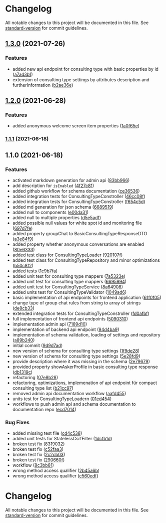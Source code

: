 # Changelog

All notable changes to this project will be documented in this file. See [standard-version](https://github.com/conventional-changelog/standard-version) for commit guidelines.

## [1.3.0](https://github.com/CaritasDeutschland/caritas-onlineBeratung-consultingTypeService/compare/v1.2.0...v1.3.0) (2021-07-26)


### Features

* added new api endpoint for consulting type with basic properties by id ([a7ad3b1](https://github.com/CaritasDeutschland/caritas-onlineBeratung-consultingTypeService/commit/a7ad3b14e2a1f33e36e53e9bccb3950b6833d783))
* extension of consulting type settings by attributes description and furtherInformation ([b2ae36e](https://github.com/CaritasDeutschland/caritas-onlineBeratung-consultingTypeService/commit/b2ae36eab3e406c30d2839cf45d0548d3596344c))

## [1.2.0](https://github.com/CaritasDeutschland/caritas-onlineBeratung-consultingTypeService/compare/v1.1.1...v1.2.0) (2021-06-28)


### Features

* added anonymous welcome screen item properties ([1a0f65e](https://github.com/CaritasDeutschland/caritas-onlineBeratung-consultingTypeService/commit/1a0f65e5f6fddfbb95b92cbcfb11cdd95b702124))

### [1.1.1](https://github.com/CaritasDeutschland/caritas-onlineBeratung-consultingTypeService/compare/v1.1.0...v1.1.1) (2021-06-18)

## 1.1.0 (2021-06-18)


### Features

* activated markdown generation for admin api ([83bb966](https://github.com/CaritasDeutschland/caritas-onlineBeratung-consultingTypeService/commit/83bb9665b4d62687a23b91d88bf2109367513391))
* add description for `isEnabled` ([4f27c81](https://github.com/CaritasDeutschland/caritas-onlineBeratung-consultingTypeService/commit/4f27c813033e5994161e917997db552360e7784d))
* added github workflow for schema documentation ([ce36536](https://github.com/CaritasDeutschland/caritas-onlineBeratung-consultingTypeService/commit/ce365362ce02be47f202736f98f099fe9d22f023))
* added integration tests for ConsultingTypeConstroller ([46cc08f](https://github.com/CaritasDeutschland/caritas-onlineBeratung-consultingTypeService/commit/46cc08f71b8d01dcc92cbe8c2c4716f6dbad11d3))
* added integration tests for ConsultingTypeConstroller ([f654c5d](https://github.com/CaritasDeutschland/caritas-onlineBeratung-consultingTypeService/commit/f654c5d72744ef34b9683601fedfab25a94e28c2))
* added md generation for json schema ([6689519](https://github.com/CaritasDeutschland/caritas-onlineBeratung-consultingTypeService/commit/6689519f4f6c1978c6513033be189b5fb2e6584a))
* added null to components ([e00da31](https://github.com/CaritasDeutschland/caritas-onlineBeratung-consultingTypeService/commit/e00da3121634d0c0e487a3ea63464c525a199b96))
* added null to multiple properties ([d5e5adf](https://github.com/CaritasDeutschland/caritas-onlineBeratung-consultingTypeService/commit/d5e5adfc4624c1bbab46835886503b6b3afa5d84))
* added possible null values for white spot id and monitoring file ([697d7fe](https://github.com/CaritasDeutschland/caritas-onlineBeratung-consultingTypeService/commit/697d7fec15070923dd4ec109ee02776ebeccc15a))
* added property groupChat to BasicConsultingTypeResponseDTO ([a3e84f9](https://github.com/CaritasDeutschland/caritas-onlineBeratung-consultingTypeService/commit/a3e84f9d4c7534875141360c237166d5f3dc8bdb))
* added property whether anonymous conversations are enabled ([80e6333](https://github.com/CaritasDeutschland/caritas-onlineBeratung-consultingTypeService/commit/80e633399600317fc2d6d078a80ad204fbc81f35))
* added test class for ConsultingTypeLoader ([920107f](https://github.com/CaritasDeutschland/caritas-onlineBeratung-consultingTypeService/commit/920107fab8d71bd8fcf77e375e31ce0bdb645a89))
* added test class for ConsultingTypeRepository and minor optimizations ([b50c8f2](https://github.com/CaritasDeutschland/caritas-onlineBeratung-consultingTypeService/commit/b50c8f2f37c710686681fc671949c7bbcb21cceb))
* added tests ([1c9b7fa](https://github.com/CaritasDeutschland/caritas-onlineBeratung-consultingTypeService/commit/1c9b7faaaf792b134de23e978f3d7a9fb63db1b4))
* added unit test for consulting type mappers ([7a5323e](https://github.com/CaritasDeutschland/caritas-onlineBeratung-consultingTypeService/commit/7a5323e7bbed8830379c81496e2aac2a6d434cc8))
* added unit test for consulting type mappers ([6695994](https://github.com/CaritasDeutschland/caritas-onlineBeratung-consultingTypeService/commit/669599464af8bfbd2aaec7e4c4ed605ae829ce59))
* added unit test for ConsultingTypeService ([8a64908](https://github.com/CaritasDeutschland/caritas-onlineBeratung-consultingTypeService/commit/8a64908ae6df46312979d3b849ad2fef314308e4))
* added units test for ConsultingTypeValidator ([1049ad6](https://github.com/CaritasDeutschland/caritas-onlineBeratung-consultingTypeService/commit/1049ad6e449e98833c3001865108586cb45cb162))
* basic implementation of api endpoints for frontend application ([61f0f05](https://github.com/CaritasDeutschland/caritas-onlineBeratung-consultingTypeService/commit/61f0f0518b53191ca752b6b6e8db198ca2736ca9))
* change type of group chat rules from string to array of strings ([de8cb33](https://github.com/CaritasDeutschland/caritas-onlineBeratung-consultingTypeService/commit/de8cb338cacffcaa318cadaa4b5523b0e09c1dd2))
* extended integration tests for ConsultingTypeConstroller ([fd0afbf](https://github.com/CaritasDeutschland/caritas-onlineBeratung-consultingTypeService/commit/fd0afbfecacc0864d8b4e89f0ec4d98fb772859e))
* full implementation of frontend api endpoints ([5090310](https://github.com/CaritasDeutschland/caritas-onlineBeratung-consultingTypeService/commit/5090310ecd26bfe18b894ccbc994921090d0ec90))
* implementation admin api ([7189d10](https://github.com/CaritasDeutschland/caritas-onlineBeratung-consultingTypeService/commit/7189d10d85e01d032222243f527b80d083b82b1d))
* implementation of backend api endpoint ([94d4ba9](https://github.com/CaritasDeutschland/caritas-onlineBeratung-consultingTypeService/commit/94d4ba9a709746d459221c4bff7a508039ebe4b3))
* implementation of schema validation, loading of settings and repository ([a89b240](https://github.com/CaritasDeutschland/caritas-onlineBeratung-consultingTypeService/commit/a89b240b176de610de13de5dec2b81ba2fcfcd33))
* initial commit ([9d9d7ad](https://github.com/CaritasDeutschland/caritas-onlineBeratung-consultingTypeService/commit/9d9d7ad1727307caed7ad31621a1671f13a0a0da))
* new version of schema for consulting type settings ([1f9de28](https://github.com/CaritasDeutschland/caritas-onlineBeratung-consultingTypeService/commit/1f9de28ea5697bad66ef36b14a4954078722a006))
* new version of schema for consulting type settings ([5e28fd9](https://github.com/CaritasDeutschland/caritas-onlineBeratung-consultingTypeService/commit/5e28fd9fb3216658a123722a0f43a3b60386e6ad))
* provide description where it was missing in the schema ([2e79679](https://github.com/CaritasDeutschland/caritas-onlineBeratung-consultingTypeService/commit/2e79679e242b77cd8b8db008b7fcf5afc752a941))
* provided property showAskerProfile in basic consulting type response ([db1319c](https://github.com/CaritasDeutschland/caritas-onlineBeratung-consultingTypeService/commit/db1319cbf16d8dab07fc16246ef17199affbcea9))
* refactoring ([07e8b28](https://github.com/CaritasDeutschland/caritas-onlineBeratung-consultingTypeService/commit/07e8b285bdd4f1fef4f3504e2c101c179233650e))
* refactoring, optimizations, implemenation of api endpoint für compact consulting type list ([b21cc97](https://github.com/CaritasDeutschland/caritas-onlineBeratung-consultingTypeService/commit/b21cc97992c2e18909843a15c4f59a05e9de22a7))
* removed admin api documentation workflow ([aafd455](https://github.com/CaritasDeutschland/caritas-onlineBeratung-consultingTypeService/commit/aafd45574ce4aa8175cdae0291bd5ada59407b2f))
* units test for ConsultingTypeLoadern ([01ed454](https://github.com/CaritasDeutschland/caritas-onlineBeratung-consultingTypeService/commit/01ed45487ca725d00d6221bc08d4f10986716460))
* workflows to push admin api and schema documentation to documentation repo ([ecd7014](https://github.com/CaritasDeutschland/caritas-onlineBeratung-consultingTypeService/commit/ecd70147cfd83bb73ebcc5b4dfdd0822d7352971))


### Bug Fixes

* added missing test file ([cd4c538](https://github.com/CaritasDeutschland/caritas-onlineBeratung-consultingTypeService/commit/cd4c538a034c30672e772816feb03da94e6f1c24))
* added unit tests for StatelessCsrfFilter ([1dcfb1d](https://github.com/CaritasDeutschland/caritas-onlineBeratung-consultingTypeService/commit/1dcfb1d8538f92843ccbd38b881452bb5632d016))
* broken test fix ([8319032](https://github.com/CaritasDeutschland/caritas-onlineBeratung-consultingTypeService/commit/8319032c9a487ba67e01f2143204bd003cdae99a))
* broken test fix ([c52faa3](https://github.com/CaritasDeutschland/caritas-onlineBeratung-consultingTypeService/commit/c52faa3cca14dfa237aa78c58c444bd173cc9461))
* broken test fix ([2c2cb03](https://github.com/CaritasDeutschland/caritas-onlineBeratung-consultingTypeService/commit/2c2cb032c52a2c1b7eb8ed77e5f3c3af7d493064))
* broken test fix ([290660f](https://github.com/CaritasDeutschland/caritas-onlineBeratung-consultingTypeService/commit/290660f5b0816b4a59b009a7a9be4958d1a01cd2))
* workflow ([8c3bb81](https://github.com/CaritasDeutschland/caritas-onlineBeratung-consultingTypeService/commit/8c3bb81a1a2934c5984c6cfa30823e84eb0676ad))
* wrong method access qualifier ([2b45a6b](https://github.com/CaritasDeutschland/caritas-onlineBeratung-consultingTypeService/commit/2b45a6b0f30be68aa0b59e725d9005f25e0fd36f))
* wrong method access qualifier ([c560edf](https://github.com/CaritasDeutschland/caritas-onlineBeratung-consultingTypeService/commit/c560edf6eae7e93959cd9d1bd70239f12b4f995d))

# Changelog

All notable changes to this project will be documented in this file. See [standard-version](https://github.com/conventional-changelog/standard-version) for commit guidelines.
